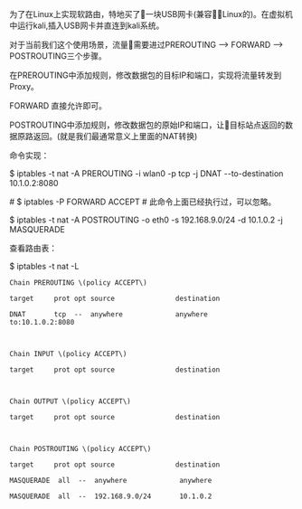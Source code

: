 为了在Linux上实现软路由，特地买了一块USB网卡\(兼容Linux的\)。在虚拟机中运行kali,插入USB网卡并直连到kali系统。

对于当前我们这个使用场景，流量需要进过PREROUTING –&gt; FORWARD –&gt; POSTROUTING三个步骤。



在PREROUTING中添加规则，修改数据包的目标IP和端口，实现将流量转发到Proxy。

FORWARD 直接允许即可。

POSTROUTING中添加规则，修改数据包的原始IP和端口，让目标站点返回的数据原路返回。\(就是我们最通常意义上里面的NAT转换\)

命令实现：



$ iptables -t nat -A PREROUTING -i wlan0 -p tcp -j DNAT --to-destination 10.1.0.2:8080

\# $ iptables -P FORWARD ACCEPT  \# 此命令上面已经执行过，可以忽略。

$ iptables -t nat -A POSTROUTING -o eth0 -s 192.168.9.0/24 -d 10.1.0.2 -j MASQUERADE

查看路由表：



$ iptables -t nat -L

    Chain PREROUTING \(policy ACCEPT\)

    target     prot opt source               destination         

    DNAT       tcp  --  anywhere             anywhere             to:10.1.0.2:8080



    Chain INPUT \(policy ACCEPT\)

    target     prot opt source               destination         



    Chain OUTPUT \(policy ACCEPT\)

    target     prot opt source               destination         



    Chain POSTROUTING \(policy ACCEPT\)

    target     prot opt source               destination         

    MASQUERADE  all  --  anywhere             anywhere            

    MASQUERADE  all  --  192.168.9.0/24       10.1.0.2

